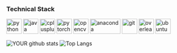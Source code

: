 <!--

### Hi there 👋


**ekosman/ekosman** is a ✨ _special_ ✨ repository because its `README.md` (this file) appears on your GitHub profile.

Here are some ideas to get you started:

- 🔭 I’m currently working on ...
- 🌱 I’m currently learning ...
- 👯 I’m looking to collaborate on ...
- 🤔 I’m looking for help with ...
- 💬 Ask me about ...
- 📫 How to reach me: ...
- 😄 Pronouns: ...
- ⚡ Fun fact: ...
-->

### Technical Stack
<p align="left">
  <img src="https://devicons.github.io/devicon/devicon.git/icons/python/python-original.svg" alt="python" width="40" height="40"/>
  <img src="https://devicon.dev/devicon.git/icons/java/java-original-wordmark.svg" alt="java" width="40" height="40"/> 
  <img src="https://devicons.github.io/devicon/devicon.git/icons/cplusplus/cplusplus-original.svg" alt="cplusplus" width="40" height="40"/>  
  
  <img src="https://www.vectorlogo.zone/logos/pytorch/pytorch-icon.svg" alt="pytorch" width="40" height="40"/> 
  <img src="https://www.vectorlogo.zone/logos/opencv/opencv-icon.svg" alt="opencv" width="40" height="40"/> 
  
  <img src="https://upload.wikimedia.org/wikipedia/en/c/cd/Anaconda_Logo.png" alt="anaconda" width="80" height="40"/>
  <img src="https://www.vectorlogo.zone/logos/git-scm/git-scm-icon.svg" alt="git" width="40" height="40"/> 
  <img src="https://ftp.riken.jp/tex-archive/info/guide-latex-fr/Images/overleaf.png" alt="overleaf" width="40" height="40"/> 
  
  <img src="https://devicon.dev/devicon.git/icons/ubuntu/ubuntu-plain-wordmark.svg" alt="ubuntu" width="40" height="40"/>  
</p>

![YOUR github stats](https://github-readme-stats.vercel.app/api?username=ekosman&show_icons=true&theme=radical)
![Top Langs](https://github-readme-stats.vercel.app/api/top-langs/?username=ekosman&show_icons=true&theme=radical)
